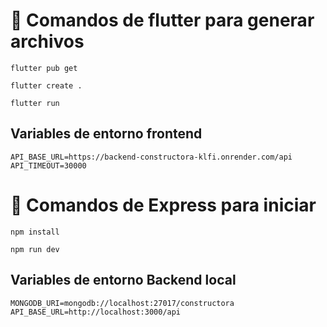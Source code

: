 # 🔧 Comandos de flutter para generar archivos

```
flutter pub get
```

```
flutter create .
```

```
flutter run
```

## Variables de entorno frontend

```
API_BASE_URL=https://backend-constructora-klfi.onrender.com/api
API_TIMEOUT=30000
```

# 🔧 Comandos de Express para iniciar

```
npm install
```

```
npm run dev
```

## Variables de entorno Backend local

```
MONGODB_URI=mongodb://localhost:27017/constructora
API_BASE_URL=http://localhost:3000/api
```
